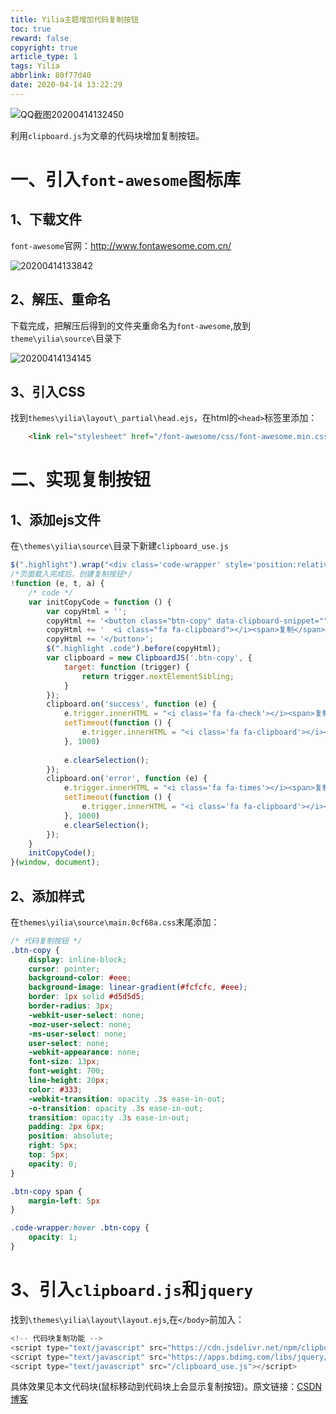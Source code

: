 ```yaml
---
title: Yilia主题增加代码复制按钮
toc: true
reward: false
copyright: true
article_type: 1
tags: Yilia
abbrlink: 80f77d40
date: 2020-04-14 13:22:29
---
```


![QQ截图20200414132450](https://cdn.anyway1314.cn/imageQQ截图20200414132450.jpg-title)

利用`clipboard.js`为文章的代码块增加复制按钮。
<!-- more -->

# 一、引入`font-awesome`图标库
## 1、下载文件
`font-awesome`官网：<http://www.fontawesome.com.cn/>

![20200414133842](https://cdn.anyway1314.cn/image20200414133842.png)

## 2、解压、重命名
下载完成，把解压后得到的文件夹重命名为`font-awesome`,放到`theme\yilia\source\`目录下

![20200414134145](https://cdn.anyway1314.cn/image20200414134145.png)

## 3、引入CSS
找到`themes\yilia\layout\_partial\head.ejs`，在html的`<head>`标签里添加：
``` html
    <link rel="stylesheet" href="/font-awesome/css/font-awesome.min.css">
```
# 二、实现复制按钮
## 1、添加ejs文件
在`\themes\yilia\source\`目录下新建`clipboard_use.js`
``` js
$(".highlight").wrap("<div class='code-wrapper' style='position:relative'></div>");
/*页面载入完成后，创建复制按钮*/
!function (e, t, a) {
    /* code */
    var initCopyCode = function () {
        var copyHtml = '';
        copyHtml += '<button class="btn-copy" data-clipboard-snippet="">';
        copyHtml += '  <i class="fa fa-clipboard"></i><span>复制</span>';
        copyHtml += '</button>';
        $(".highlight .code").before(copyHtml);
        var clipboard = new ClipboardJS('.btn-copy', {
            target: function (trigger) {
                return trigger.nextElementSibling;
            }
        });
        clipboard.on('success', function (e) {
            e.trigger.innerHTML = "<i class='fa fa-check'></i><span>复制成功</span>"
            setTimeout(function () {
                e.trigger.innerHTML = "<i class='fa fa-clipboard'></i><span>复制</span>"
            }, 1000)
           
            e.clearSelection();
        });
        clipboard.on('error', function (e) {
            e.trigger.innerHTML = "<i class='fa fa-times'></i><span>复制失败</span>"
            setTimeout(function () {
                e.trigger.innerHTML = "<i class='fa fa-clipboard'></i><span>复制</span>"
            }, 1000)
            e.clearSelection();
        });
    }
    initCopyCode();
}(window, document);

```
## 2、添加样式
在`themes\yilia\source\main.0cf68a.css`末尾添加：
``` css
/* 代码复制按钮 */
.btn-copy {
    display: inline-block;
    cursor: pointer;
    background-color: #eee;
    background-image: linear-gradient(#fcfcfc, #eee);
    border: 1px solid #d5d5d5;
    border-radius: 3px;
    -webkit-user-select: none;
    -moz-user-select: none;
    -ms-user-select: none;
    user-select: none;
    -webkit-appearance: none;
    font-size: 13px;
    font-weight: 700;
    line-height: 20px;
    color: #333;
    -webkit-transition: opacity .3s ease-in-out;
    -o-transition: opacity .3s ease-in-out;
    transition: opacity .3s ease-in-out;
    padding: 2px 6px;
    position: absolute;
    right: 5px;
    top: 5px;
    opacity: 0;
}

.btn-copy span {
    margin-left: 5px
}

.code-wrapper:hover .btn-copy {
    opacity: 1;
}
```

# 3、引入`clipboard.js`和`jquery`
找到`\themes\yilia\layout\layout.ejs`,在`</body>`前加入：
``` js
<!-- 代码块复制功能 -->
<script type="text/javascript" src="https://cdn.jsdelivr.net/npm/clipboard@2.0.4/dist/clipboard.js"></script>
<script type="text/javascript" src="https://apps.bdimg.com/libs/jquery/2.1.4/jquery.min.js"></script>
<script type="text/javascript" src="/clipboard_use.js"></script>
```

具体效果见本文代码块(鼠标移动到代码块上会显示复制按钮)。原文链接：[CSDN博客](https://blog.csdn.net/qq_41186928/article/details/105193552?depth_1-utm_source=distribute.pc_relevant.none-task-blog-BlogCommendFromMachineLearnPai2-2&utm_source=distribute.pc_relevant.none-task-blog-BlogCommendFromMachineLearnPai2-2)